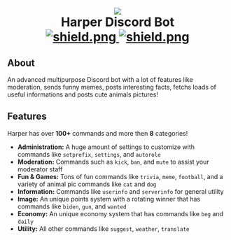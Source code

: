 <h1 align="center">
  <br>
  <a href="https://github.com/mrnothingslee-sudo/Harper"><img src="Clay_banner.png"></a>
  <br>
  Harper Discord Bot
  <br>
<div align=center>

  <a href="https://discord.gg/ds3JY3b8wy">
    <img src="https://discordapp.com/api/guilds/925074738311757844/widget.png?style=shield" alt="shield.png">
  </a>

  <a href="https://github.com/discordjs">
    <img src="https://img.shields.io/badge/discord.js-v13.1.0-blue.svg?logo=npm" alt="shield.png">
  </a>
</div>


## About
An advanced multipurpose Discord bot with a lot of features like moderation, sends funny memes, posts interesting facts, fetchs loads of useful informations and posts cute animals pictures!

## Features
Harper has over **100+** commands and more then **8** categories!

  * **Administration:** A huge amount of settings to customize with commands like `setprefix`, `settings`, and `autorole`
  * **Moderation:** Commands such as `kick`, `ban`, and `mute` to assist your moderator staff
  * **Fun & Games:** Tons of fun commands like `trivia`, `meme`, `football`, and a variety of animal pic commands like `cat` and `dog`
  * **Information:** Commands like `userinfo` and `serverinfo` for general utility
  * **Image:** An unique points system with a rotating winner that has commands like `biden`, `gun`, and `wanted`
  * **Economy:** An unique economy system that has commands like `beg` and `daily`
  * **Utility:** All other commands like `suggest`, `weather`, `translate`

